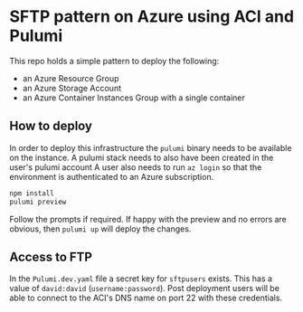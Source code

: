 # SFTP pattern on Azure using ACI and Pulumi

This repo holds a simple pattern to deploy the following:

- an Azure Resource Group
- an Azure Storage Account
- an Azure Container Instances Group with a single container

## How to deploy

In order to deploy this infrastructure the `pulumi` binary needs to be available on the instance.
A pulumi stack needs to also have been created in the user's pulumi account
A user also needs to run `az login` so that the environment is authenticated to an Azure subscription.

```javascript
npm install
pulumi preview
```

Follow the prompts if required.
If happy with the preview and no errors are obvious, then `pulumi up` will deploy the changes.

## Access to FTP

In the `Pulumi.dev.yaml` file a secret key for `sftpusers` exists. This has a value of `david:david` (`username:password`).
Post deployment users will be able to connect to the ACI's DNS name on port 22 with these credentials.